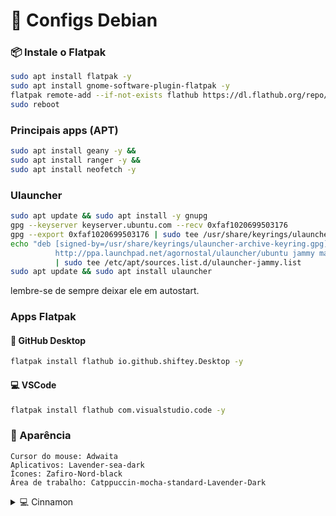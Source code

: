 # 🎯 Configs Debian

### 📦 Instale o Flatpak

```bash
sudo apt install flatpak -y
sudo apt install gnome-software-plugin-flatpak -y
flatpak remote-add --if-not-exists flathub https://dl.flathub.org/repo/flathub.flatpakrepo -y
sudo reboot
```

### Principais apps (APT)
```bash
sudo apt install geany -y &&
sudo apt install ranger -y &&
sudo apt install neofetch -y 
```

### Ulauncher
```bash
sudo apt update && sudo apt install -y gnupg
gpg --keyserver keyserver.ubuntu.com --recv 0xfaf1020699503176
gpg --export 0xfaf1020699503176 | sudo tee /usr/share/keyrings/ulauncher-archive-keyring.gpg > /dev/null
echo "deb [signed-by=/usr/share/keyrings/ulauncher-archive-keyring.gpg] \
          http://ppa.launchpad.net/agornostal/ulauncher/ubuntu jammy main" \
          | sudo tee /etc/apt/sources.list.d/ulauncher-jammy.list
sudo apt update && sudo apt install ulauncher
```
lembre-se de sempre deixar ele em autostart.

### Apps Flatpak
 #### 📁 GitHub Desktop
  ```bash
flatpak install flathub io.github.shiftey.Desktop -y
 ```
 #### 💻 VSCode
  ```bash
flatpak install flathub com.visualstudio.code -y
```

### 🎨 Aparência

    Cursor do mouse: Adwaita
    Aplicativos: Lavender-sea-dark
    Ícones: Zafiro-Nord-black
    Área de trabalho: Catppuccin-mocha-standard-Lavender-Dark

<details>
  <summary>💻 Cinnamon</summary>

  ### ⚡ Extensões do Cinnamon
  
    gTile
    Painéis transparentes
    
</details>



